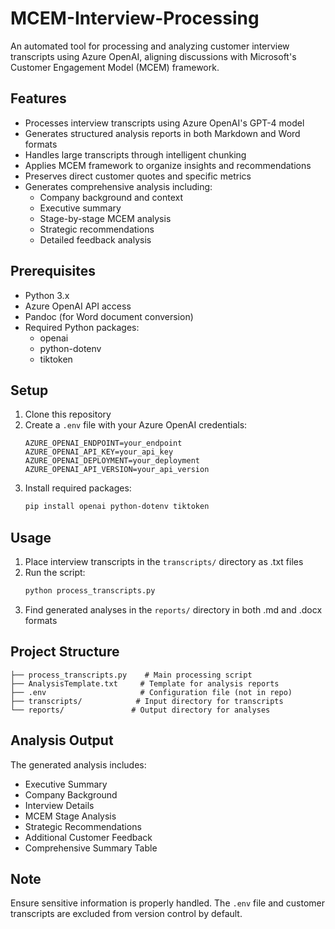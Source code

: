 # MCEM-Interview-Processing

An automated tool for processing and analyzing customer interview transcripts using Azure OpenAI, aligning discussions with Microsoft's Customer Engagement Model (MCEM) framework.

## Features

- Processes interview transcripts using Azure OpenAI's GPT-4 model
- Generates structured analysis reports in both Markdown and Word formats
- Handles large transcripts through intelligent chunking
- Applies MCEM framework to organize insights and recommendations
- Preserves direct customer quotes and specific metrics
- Generates comprehensive analysis including:
  - Company background and context
  - Executive summary
  - Stage-by-stage MCEM analysis
  - Strategic recommendations
  - Detailed feedback analysis

## Prerequisites

- Python 3.x
- Azure OpenAI API access
- Pandoc (for Word document conversion)
- Required Python packages:
  - openai
  - python-dotenv
  - tiktoken

## Setup

1. Clone this repository
2. Create a `.env` file with your Azure OpenAI credentials:
   ```
   AZURE_OPENAI_ENDPOINT=your_endpoint
   AZURE_OPENAI_API_KEY=your_api_key
   AZURE_OPENAI_DEPLOYMENT=your_deployment
   AZURE_OPENAI_API_VERSION=your_api_version
   ```
3. Install required packages:
   ```bash
   pip install openai python-dotenv tiktoken
   ```

## Usage

1. Place interview transcripts in the `transcripts/` directory as .txt files
2. Run the script:
   ```bash
   python process_transcripts.py
   ```
3. Find generated analyses in the `reports/` directory in both .md and .docx formats

## Project Structure

```
├── process_transcripts.py    # Main processing script
├── AnalysisTemplate.txt     # Template for analysis reports
├── .env                     # Configuration file (not in repo)
├── transcripts/            # Input directory for transcripts
└── reports/               # Output directory for analyses
```

## Analysis Output

The generated analysis includes:
- Executive Summary
- Company Background
- Interview Details
- MCEM Stage Analysis
- Strategic Recommendations
- Additional Customer Feedback
- Comprehensive Summary Table

## Note

Ensure sensitive information is properly handled. The `.env` file and customer transcripts are excluded from version control by default.
